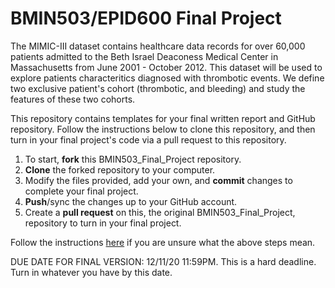 # BMIN503/EPID600 Final Project

The MIMIC-III dataset contains healthcare data records for over 60,000 patients admitted to the Beth Israel Deaconess Medical Center in Massachusetts from June 2001 - October 2012. This dataset will be used to explore patients characteritics diagnosed with thrombotic events. We define two exclusive patient's cohort (thrombotic, and bleeding) and study the features of these two cohorts. 

This repository contains templates for your final written report and GitHub repository. Follow the instructions below to clone this repository, and then turn in your final project's code via a pull request to this repository.

1. To start, **fork** this BMIN503_Final_Project repository.
1. **Clone** the forked repository to your computer.
1. Modify the files provided, add your own, and **commit** changes to complete your final project.
1. **Push**/sync the changes up to your GitHub account.
1. Create a **pull request** on this, the original BMIN503_Final_Project, repository to turn in your final project.

Follow the instructions [here][forking] if you are unsure what the above steps mean.

DUE DATE FOR FINAL VERSION: 12/11/20 11:59PM. This is a hard deadline. Turn in whatever you have by this date.


<!-- Links -->
[forking]: https://guides.github.com/activities/forking/

